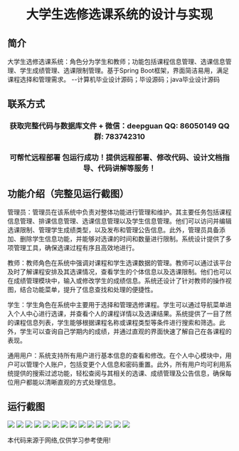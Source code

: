 <p><h1 align="center">大学生选修选课系统的设计与实现</h1></p>

## 简介
大学生选修选课系统：角色分为学生和教师；功能包括课程信息管理、选课信息管理、学生成绩管理、选课限制管理。基于Spring Boot框架，界面简洁易用，满足课程选择和管理需求。    --计算机毕业设计源码；毕设源码；java毕业设计源码


## 联系方式
<p><h3 align="center">获取完整代码与数据库文件 + 微信：deepguan QQ: 86050149 QQ群: 783742310</h3></p>
<p><h3 align="center">可帮忙远程部署 包运行成功！提供远程部署、修改代码、设计文档指导、代码讲解等服务！</h3></p>

## 功能介绍（完整见运行截图）
管理员：管理员在该系统中负责对整体功能进行管理和维护。其主要任务包括课程信息管理、排课信息管理、选课信息管理以及学生信息管理。他们可以访问并编辑选课限制、管理学生成绩类型，以及发布和管理公告信息。此外，管理员具备添加、删除学生信息功能，并能够对选课的时间和数量进行限制。系统设计提供了多项管理工具，确保选课过程有序且高效地进行。

教师：教师角色在系统中强调对课程和学生选课数据的管理。教师可以通过该平台及时了解课程安排及其选课情况，查看学生的个体信息以及选课限制。他们也可以在成绩管理模块中，输入或修改学生的成绩信息。系统还设计了针对教师的操作视图，结合功能菜单，提升了信息查找和处理的便捷性。

学生：学生角色在系统中主要用于选择和管理选修课程。学生可以通过导航菜单进入个人中心进行选课，并查看个人的课程详情以及选课结果。系统提供了一目了然的课程信息列表，学生能够根据课程名称或课程类型等条件进行搜索和筛选。此外，学生可以查询自己学期内的成绩，并通过直观的界面快速了解自己在各课程的表现。

通用用户：系统支持所有用户进行基本信息的查看和修改。在个人中心模块中，用户可以管理个人账户，包括变更个人信息和密码重置。此外，所有用户均可利用系统提供的搜索过滤功能，轻松查阅与其相关的选课、成绩管理及公告信息，确保每位用户都能以清晰直观的方式处理信息。


## 运行截图
![](https://bs-1329754181.cos.ap-shanghai.myqcloud.com/spring/UniversityElectiveCourseSystemDesignAndImplementation/img/001.jpg)
![](https://bs-1329754181.cos.ap-shanghai.myqcloud.com/spring/UniversityElectiveCourseSystemDesignAndImplementation/img/002.jpg)
![](https://bs-1329754181.cos.ap-shanghai.myqcloud.com/spring/UniversityElectiveCourseSystemDesignAndImplementation/img/003.jpg)
![](https://bs-1329754181.cos.ap-shanghai.myqcloud.com/spring/UniversityElectiveCourseSystemDesignAndImplementation/img/004.jpg)
![](https://bs-1329754181.cos.ap-shanghai.myqcloud.com/spring/UniversityElectiveCourseSystemDesignAndImplementation/img/005.jpg)
![](https://bs-1329754181.cos.ap-shanghai.myqcloud.com/spring/UniversityElectiveCourseSystemDesignAndImplementation/img/006.jpg)
![](https://bs-1329754181.cos.ap-shanghai.myqcloud.com/spring/UniversityElectiveCourseSystemDesignAndImplementation/img/007.jpg)
![](https://bs-1329754181.cos.ap-shanghai.myqcloud.com/spring/UniversityElectiveCourseSystemDesignAndImplementation/img/008.jpg)
![](https://bs-1329754181.cos.ap-shanghai.myqcloud.com/spring/UniversityElectiveCourseSystemDesignAndImplementation/img/009.jpg)
![](https://bs-1329754181.cos.ap-shanghai.myqcloud.com/spring/UniversityElectiveCourseSystemDesignAndImplementation/img/010.jpg)
![](https://bs-1329754181.cos.ap-shanghai.myqcloud.com/spring/UniversityElectiveCourseSystemDesignAndImplementation/img/011.jpg)
![](https://bs-1329754181.cos.ap-shanghai.myqcloud.com/spring/UniversityElectiveCourseSystemDesignAndImplementation/img/012.jpg)
![](https://bs-1329754181.cos.ap-shanghai.myqcloud.com/spring/UniversityElectiveCourseSystemDesignAndImplementation/img/013.jpg)
![](https://bs-1329754181.cos.ap-shanghai.myqcloud.com/spring/UniversityElectiveCourseSystemDesignAndImplementation/img/014.jpg)

<p>本代码来源于网络,仅供学习参考使用!</p>
